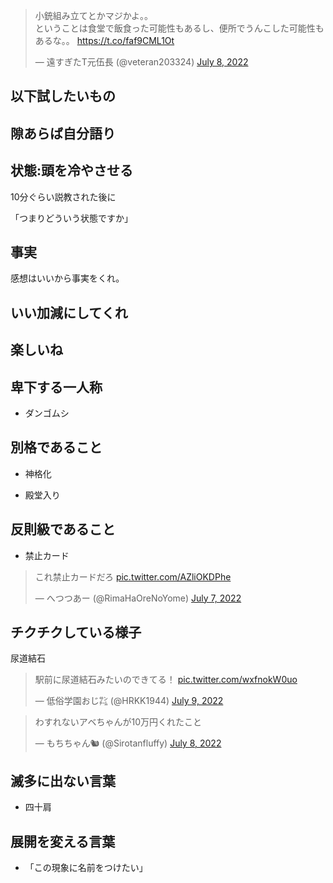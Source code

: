 

<blockquote class="twitter-tweet"><p lang="ja" dir="ltr">小銃組み立てとかマジかよ。。<br>ということは食堂で飯食った可能性もあるし、便所でうんこした可能性もあるな。。 <a href="https://t.co/faf9CML1Ot">https://t.co/faf9CML1Ot</a></p>&mdash; 遠すぎたT元伍長 (@veteran203324) <a href="https://twitter.com/veteran203324/status/1545537026941784065?ref_src=twsrc%5Etfw">July 8, 2022</a></blockquote> <script async src="https://platform.twitter.com/widgets.js" charset="utf-8"></script>



## 以下試したいもの


## 隙あらば自分語り


## 状態:頭を冷やさせる

10分ぐらい説教された後に

「つまりどういう状態ですか」


## 事実

感想はいいから事実をくれ。



## いい加減にしてくれ

## 楽しいね


## 卑下する一人称

- ダンゴムシ




## 別格であること

- 神格化

- 殿堂入り


## 反則級であること

- 禁止カード

<blockquote class="twitter-tweet"><p lang="ja" dir="ltr">これ禁止カードだろ <a href="https://t.co/AZliOKDPhe">pic.twitter.com/AZliOKDPhe</a></p>&mdash; へつつあー (@RimaHaOreNoYome) <a href="https://twitter.com/RimaHaOreNoYome/status/1545061953030070272?ref_src=twsrc%5Etfw">July 7, 2022</a></blockquote> <script async src="https://platform.twitter.com/widgets.js" charset="utf-8"></script>



## チクチクしている様子

尿道結石

<blockquote class="twitter-tweet"><p lang="ja" dir="ltr">駅前に尿道結石みたいのできてる！ <a href="https://t.co/wxfnokW0uo">pic.twitter.com/wxfnokW0uo</a></p>&mdash; 低俗学園おじ㌠ (@HRKK1944) <a href="https://twitter.com/HRKK1944/status/1545603715444649985?ref_src=twsrc%5Etfw">July 9, 2022</a></blockquote> <script async src="https://platform.twitter.com/widgets.js" charset="utf-8"></script>




<blockquote class="twitter-tweet"><p lang="ja" dir="ltr">わすれないアベちゃんが10万円くれたこと</p>&mdash; もちちゃん🐿 (@Sirotanfluffy) <a href="https://twitter.com/Sirotanfluffy/status/1545329703359492096?ref_src=twsrc%5Etfw">July 8, 2022</a></blockquote> <script async src="https://platform.twitter.com/widgets.js" charset="utf-8"></script>





## 滅多に出ない言葉

- 四十肩



## 展開を変える言葉

- 「この現象に名前をつけたい」

